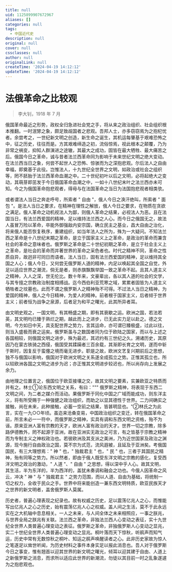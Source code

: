 ```yaml
---
title: null
uid: 1125899907672967
aliases: []
categories: null
tags:
  - 中国近代史
description: null
original: null
cover: null
cssclasses: null
author: null
originalLink: null
createTime: '2024-04-19 14:12:12'
updateTime: '2024-04-19 14:12:12'
---
```


# 法俄革命之比较观

> 李大钊，1918 年 7 月

俄国革命最近之形势，政权全归急进社会党之手，将从来之政治组织、社会组织根本推翻。一时泯棼之象，颇足致觇国者之悲观。吾邦人士，亦多窃窃焉为之抱杞忧者。余尝考之，一世纪新文明之创造，新生命之诞生，其机运每肇基于艰难恐怖之中，征之历史，往往而是。方其艰难缔造之初，流俗惊焉，视此根本之颠覆，乃为非常之祸变，抑知人群演进之途辙，其最大之成功，固皆在最大牺牲、最大痛苦之后。俄国今日之革命，诚与昔者法兰西革命同为影响于未来世纪文明之绝大变动。在法兰西当日之象，何尝不起世人之恐怖、惊骇而为之深抱悲观。尔后法人之自由幸福，即奠基于此役。岂惟法人，十九世纪全世界之文明，如政治或社会之组织等，罔不胚胎于法兰西革命血潮之中。二十世纪初叶以后之文明，必将起绝大之变动，其萌芽即茁发于今日俄国革命血潮之中，一如十八世纪末叶之法兰西亦未可知。今之为俄国革命抱悲观者，得毋与在法国革命之当日为法国抱悲观者相类欤。

或者谓法人当日之奔走呼号，所索者 " 自由 "，俄人今日之涣汗绝叫，所索者 " 面包 "。是法人当日之要求，在精神在理性之解放，俄人今日之要求，在物质在贪欲之满足。俄人革命之动机视法人为鄙，则俄人革命之结果，必视法人为恶。且在法国当日，有法兰西爱国的精神，足以维持法兰西之人心。而今日之俄国无之，故法人虽冒万险以革命，卒能外御强敌内安宗国，确立民主之基业，昌大自由之治化，将来俄人能否恢复秩序，重建组织，如当年法人之所为，殊为一大疑问。不知法兰西之革命是十八世纪末期之革命，是立于国家主义上之革命，是政治的革命而兼含社会的革命之意味者也。俄罗斯之革命是二十世纪初期之革命，是立于社会主义上之革命，是社会的革命而并著世界的革命之采色者也。时代之精神不同，革命之性质自异，故迥非可同日而语者。法人当日，固有法兰西爱国的精神，足以维持其全国之人心；俄人今日，又何尝无俄罗斯人道的精神，内足以唤起其全国之自觉，外足以适应世界之潮流，倘无是者，则赤旗飘飘举国一致之革命不起。且其人道主义之精神，入人之深，世无伦比。数十年来，文豪辈出，各以其人道的社会的文学，与其专擅之宗教政治制度相搏战。迄今西伯利亚荒寒之域，累累者固皆为人道主义牺牲者之坟墓也。此而不谓之俄罗斯人之精神殆不可得。不过法人当日之精神，为爱国的精神，俄人之今日精神，为爱人的精神。前者根于国家主义，后者倾于世界主义；前者恒为战争之泉源，后者足为和平之曙光，此其所异者耳。

由文明史观之，一国文明，有其畅盛之期，即有其衰歇之运。欧洲之国，若法若英，其文明均已臻于熟烂之期，越此而上之进步，已无此实力足以赴之。德之文明，今方如日中天，具支配世界之势力，言其运命，亦可谓已臻极盛，过此以往，则当入盛极而衰之运矣。俄罗斯虽与之数国者同为位于欧陆之国家，而以与上述之各国相较，则俄国文明之进步，殊为最迟，其迟约有三世纪之久。溯诸历史，其原因乃在蒙古铁骑之西侵，俄国受其蹂躏者三百余载，其渐即长育之文明，遂而中斩于斯时，因复反于蛮僿之境而毫无进步。职是之故，欧洲文艺复兴期前后之思想，独不与俄国以影响，俄国对于欧洲文明之关系遂全成孤立之势。正惟其孤立也，所以较欧洲各国之文明之进步为迟；亦正惟其文明进步较迟也，所以尚存向上发展之余力。

由地理之位置言之，俄国位于欧亚接壤之交，故其文明之要素，实兼欧亚之特质而并有之。林士①论东西文明之关系，有曰：""" 俄罗斯之精神，将表现于东西二文明之间，为二者之媒介而活动。果俄罗斯于同化中国之广域而能成功，则东洋主义，将有所受赐于一种强健之政治组织，而助之以显其德性于世界。二力间确实之接触，尚在未来，此种接触，必蓄一空前之结果，皆甚明显也。"②林氏之为此言，实在一九○○年顷。虽迩来沧桑变易，中国政治组织之变迁，转在俄国革命之前，所言未必一一符中，而俄罗斯之精神，实具有调和东西文明之资格，殆不为诬。原来亚洲人富有宗教的天才，欧洲人富有政治的天才。世界一切之宗教，除多路伊德教外，罔不起源于亚洲，故在亚洲实无政治之可言，有之皆基于宗教之精神而为专制主义之神权政治也。若彼欧洲及其支派之美洲，乃为近世国家及政治之渊源，现今施行自由政治之国，莫不宗为式范，流风遐被，且延及于亚洲矣。考俄国国民，有三大理想焉：" 神 " 也，" 独裁君主 " 也，" 民 " 也，三者于其国民之精神，殆有同等之势力。所以然者，即由于俄人既受东洋文明之宗教的感化，复受西洋文明之政治的激动，" 人道 "、" 自由 " 之思想，得以深中乎人心。故其文明，其生活，半为东洋的，半为西洋的，盖犹未奏调和融会之功也。今俄人因革命之风云，冲决 " 神 " 与 " 独裁君主 " 之势力范围，而以人道、自由为基础，将统制一切之权力，全收于民众之手。世界中将来能创造一兼东西文明特质，欧亚民族天才之世界的新文明者，盖舍俄罗斯人莫属。

历史者，普遍心理表现之纪录也。故有权威之历史，足以震荡亿兆人之心，而惟能写出亿兆人之心之历史，始有震荡亿兆人心之权威。盖人间之生活，莫不于此永远实在之大机轴中息息相关。一人之未来，与人间全体之未来相照应，一事之朕兆，与世界全局之朕兆有关联。法兰西之革命，非独法兰西人心变动之表征，实十九世纪全世界人类普遍心理变动之表征。俄罗斯之革命，非独俄罗斯人心变动之显兆，实二十世纪全世界人类普遍心理变动之显兆。桐叶落而天下惊秋，听鹃声而知气运，历史中常有无数惊秋之桐叶、知运之鹃声唤醒读者之心。此非历史家故为惊人之笔遂足以耸世听闻，为历史材料之事件本身实足以报此消息也。吾人对于俄罗斯今日之事变，惟有翘首以迎其世界的新文明之曙光，倾耳以迎其建于自由、人道上之新俄罗斯之消息，而求所以适应此世界的新潮流，勿徒以其目前一时之乱象遂遽为之抱悲观也。
